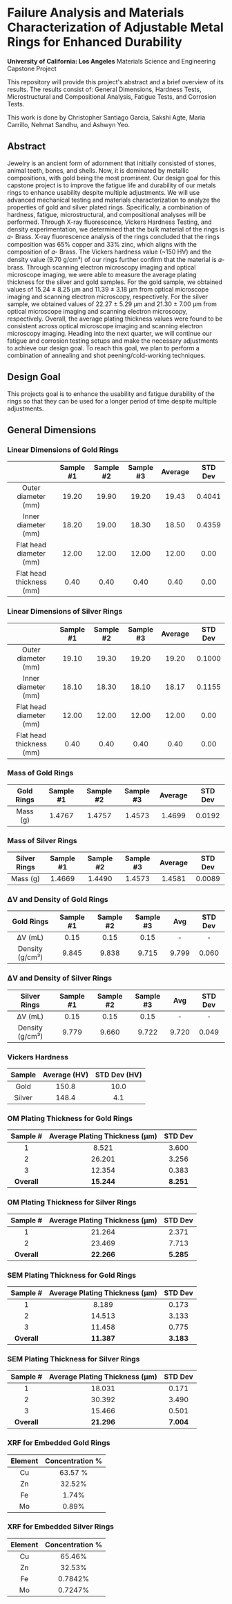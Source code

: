 # Failure Analysis and Materials Characterization of Adjustable Metal Rings for Enhanced Durability
**University of California: Los Angeles** Materials Science and Engineering Capstone Project  
  
  This repository will provide this project's abstract and a brief overview of its results. The results consist of: General Dimensions, Hardness Tests, Microstructural and Compositional Analysis, Fatigue Tests, and Corrosion Tests.  
    
  This work is done by Christopher Santiago Garcia, Sakshi Agte, Maria Carrillo, Nehmat Sandhu, and Ashwyn Yeo.


## Abstract
Jewelry is an ancient form of adornment that initially consisted of stones, animal teeth, bones, and shells. Now, it is dominated by metallic compositions, with gold being the most prominent. Our design goal for this capstone project is to improve the fatigue life and durability of our metals rings to enhance usability despite multiple adjustments. We will use advanced mechanical testing and materials characterization to analyze the properties of gold and silver plated rings. Specifically, a combination of hardness, fatigue, microstructural, and compositional analyses will be performed. Through X-ray fluorescence, Vickers Hardness Testing, and density experimentation, we determined that the bulk material of the rings is 𝛼- Brass. X-ray fluorescence analysis of the rings concluded that the rings composition was 65% copper and 33% zinc, which aligns with the composition of 𝛼- Brass. The Vickers hardness value (~150 HV) and the density value (9.70 g/cm³) of our rings further confirm that the material is 𝛼-brass. Through scanning electron microscopy imaging and optical microscope imaging, we were able to measure the average plating thickness for the silver and gold samples. For the gold sample, we obtained values of 15.24 ± 8.25 μm and 11.39 ± 3.18 μm from optical microscope imaging and scanning electron microscopy, respectively. For the silver sample, we obtained values of 22.27 ± 5.29 μm and 21.30 ± 7.00 μm from optical microscope imaging and scanning electron microscopy, respectively. Overall, the average plating thickness values were found to be consistent across optical microscope imaging and scanning electron microscopy imaging. Heading into the next quarter, we will continue our fatigue and corrosion testing setups and make the necessary adjustments to achieve our design goal. To reach this goal, we plan to perform a combination of annealing and shot peening/cold-working techniques.

## Design Goal
This projects goal is to enhance the usability and fatigue durability of the rings so that they can be used for a longer period of time despite multiple adjustments.

## General Dimensions
### Linear Dimensions of Gold Rings
|                        | Sample #1 | Sample #2 | Sample #3 | Average | STD Dev |
|:------------------------:|:-----------:|:-----------:|:-----------:|:---------:|:---------:|
| Outer diameter (mm)    | 19.20     | 19.90     | 19.20     | 19.43   | 0.4041  |
| Inner diameter (mm)    | 18.20     | 19.00     | 18.30     | 18.50   | 0.4359  |
| Flat head diameter (mm)| 12.00     | 12.00     | 12.00     | 12.00   | 0.00    |
| Flat head thickness (mm)| 0.40     | 0.40      | 0.40      | 0.40    | 0.00    |

### Linear Dimensions of Silver Rings
|                        | Sample #1 | Sample #2 | Sample #3 | Average | STD Dev |
|:------------------------:|:-----------:|:-----------:|:-----------:|:---------:|:---------:|
| Outer diameter (mm)    | 19.10     | 19.30     | 19.20     | 19.20   | 0.1000  |
| Inner diameter (mm)    | 18.10     | 18.30     | 18.10     | 18.17   | 0.1155  |
| Flat head diameter (mm)| 12.00     | 12.00     | 12.00     | 12.00   | 0.00    |
| Flat head thickness (mm)| 0.40     | 0.40      | 0.40      | 0.40    | 0.00    |

### Mass of Gold Rings
| Gold Rings | Sample #1 | Sample #2 | Sample #3 | Average | STD Dev |
|:------------:|:-----------:|:-----------:|:-----------:|:---------:|:---------:|
| Mass (g)   | 1.4767    | 1.4757    | 1.4573    | 1.4699  | 0.0192  |

### Mass of Silver Rings
| Silver Rings | Sample #1 | Sample #2 | Sample #3 | Average | STD Dev |
|:--------------:|:-----------:|:-----------:|:-----------:|:---------:|:---------:|
| Mass (g)     | 1.4669    | 1.4490    | 1.4573    | 1.4581  | 0.0089  |

### ΔV and Density of Gold Rings
| Gold Rings | Sample #1 | Sample #2 | Sample #3 | Avg    | STD Dev |
|:------------:|:-----------:|:-----------:|:-----------:|:--------:|:---------:|
| ΔV (mL)    | 0.15      | 0.15      | 0.15      | -      | -       |
| Density (g/cm³)| 9.845  | 9.838     | 9.715     | 9.799  | 0.060   |

### ΔV and Density of Silver Rings
| Silver Rings   | Sample #1 | Sample #2 | Sample #3 | Avg    | STD Dev |
|:----------------:|:-----------:|:-----------:|:-----------:|:--------:|:---------:|
| ΔV (mL)        | 0.15      | 0.15      | 0.15      | -      | -       |
| Density (g/cm³)| 9.779     | 9.660     | 9.722     | 9.720  | 0.049   |

### Vickers Hardness
| Sample | Average (HV) | STD Dev (HV) |
|:--------:|:--------------:|:--------------:|
| Gold   | 150.8        | 10.0         |
| Silver | 148.4        | 4.1          |

### OM Plating Thickness for Gold Rings
| Sample # | Average Plating Thickness (µm) | STD Dev |
|:----------:|:-------------------------------:|:---------:|
| 1        | 8.521                         | 3.600   |
| 2        | 26.201                        | 3.256   |
| 3        | 12.354                        | 0.383   |
| **Overall** | **15.244**                    | **8.251** |

### OM Plating Thickness for Silver Rings
| Sample # | Average Plating Thickness (µm) | STD Dev |
|:----------:|:-------------------------------:|:---------:|
| 1        | 21.264                        | 2.371   |
| 2        | 23.469                        | 7.713   |
| **Overall** | **22.266**                    | **5.285** |

### SEM Plating Thickness for Gold Rings
| Sample # | Average Plating Thickness (µm) | STD Dev |
|:----------:|:-------------------------------:|:---------:|
| 1        | 8.189                         | 0.173   |
| 2        | 14.513                        | 3.133   |
| 3        | 11.458                        | 0.775   |
| **Overall** | **11.387**                    | **3.183** |

### SEM Plating Thickness for Silver Rings
| Sample # | Average Plating Thickness (µm) | STD Dev |
|:----------:|:-------------------------------:|:---------:|
| 1        | 18.031                        | 0.171   |
| 2        | 30.392                        | 3.490   |
| 3        | 15.466                        | 0.501   |
| **Overall** | **21.296**                    | **7.004** |

### XRF for Embedded Gold Rings
| Element | Concentration % |
|:---------:|:-----------------:|
| Cu      | 63.57 %         |
| Zn      | 32.52%          |
| Fe      | 1.74%           |
| Mo      | 0.89%           |

### XRF for Embedded Silver Rings
| Element | Concentration % |
|:---------:|:-----------------:|
| Cu      | 65.46%          |
| Zn      | 32.53%          |
| Fe      | 0.7842%         |
| Mo      | 0.7247%         |

